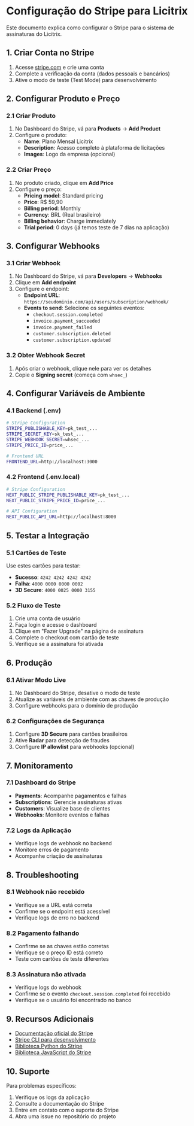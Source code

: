 # Configuração do Stripe para Licitrix

Este documento explica como configurar o Stripe para o sistema de assinaturas do Licitrix.

## 1. Criar Conta no Stripe

1. Acesse [stripe.com](https://stripe.com) e crie uma conta
2. Complete a verificação da conta (dados pessoais e bancários)
3. Ative o modo de teste (Test Mode) para desenvolvimento

## 2. Configurar Produto e Preço

### 2.1 Criar Produto
1. No Dashboard do Stripe, vá para **Products** → **Add Product**
2. Configure o produto:
   - **Name**: Plano Mensal Licitrix
   - **Description**: Acesso completo à plataforma de licitações
   - **Images**: Logo da empresa (opcional)

### 2.2 Criar Preço
1. No produto criado, clique em **Add Price**
2. Configure o preço:
   - **Pricing model**: Standard pricing
   - **Price**: R$ 59,90
   - **Billing period**: Monthly
   - **Currency**: BRL (Real brasileiro)
   - **Billing behavior**: Charge immediately
   - **Trial period**: 0 days (já temos teste de 7 dias na aplicação)

## 3. Configurar Webhooks

### 3.1 Criar Webhook
1. No Dashboard do Stripe, vá para **Developers** → **Webhooks**
2. Clique em **Add endpoint**
3. Configure o endpoint:
   - **Endpoint URL**: `https://seudominio.com/api/users/subscription/webhook/`
   - **Events to send**: Selecione os seguintes eventos:
     - `checkout.session.completed`
     - `invoice.payment_succeeded`
     - `invoice.payment_failed`
     - `customer.subscription.deleted`
     - `customer.subscription.updated`

### 3.2 Obter Webhook Secret
1. Após criar o webhook, clique nele para ver os detalhes
2. Copie o **Signing secret** (começa com `whsec_`)

## 4. Configurar Variáveis de Ambiente

### 4.1 Backend (.env)
```bash
# Stripe Configuration
STRIPE_PUBLISHABLE_KEY=pk_test_...
STRIPE_SECRET_KEY=sk_test_...
STRIPE_WEBHOOK_SECRET=whsec_...
STRIPE_PRICE_ID=price_...

# Frontend URL
FRONTEND_URL=http://localhost:3000
```

### 4.2 Frontend (.env.local)
```bash
# Stripe Configuration
NEXT_PUBLIC_STRIPE_PUBLISHABLE_KEY=pk_test_...
NEXT_PUBLIC_STRIPE_PRICE_ID=price_...

# API Configuration
NEXT_PUBLIC_API_URL=http://localhost:8000
```

## 5. Testar a Integração

### 5.1 Cartões de Teste
Use estes cartões para testar:
- **Sucesso**: `4242 4242 4242 4242`
- **Falha**: `4000 0000 0000 0002`
- **3D Secure**: `4000 0025 0000 3155`

### 5.2 Fluxo de Teste
1. Crie uma conta de usuário
2. Faça login e acesse o dashboard
3. Clique em "Fazer Upgrade" na página de assinatura
4. Complete o checkout com cartão de teste
5. Verifique se a assinatura foi ativada

## 6. Produção

### 6.1 Ativar Modo Live
1. No Dashboard do Stripe, desative o modo de teste
2. Atualize as variáveis de ambiente com as chaves de produção
3. Configure webhooks para o domínio de produção

### 6.2 Configurações de Segurança
1. Configure **3D Secure** para cartões brasileiros
2. Ative **Radar** para detecção de fraudes
3. Configure **IP allowlist** para webhooks (opcional)

## 7. Monitoramento

### 7.1 Dashboard do Stripe
- **Payments**: Acompanhe pagamentos e falhas
- **Subscriptions**: Gerencie assinaturas ativas
- **Customers**: Visualize base de clientes
- **Webhooks**: Monitore eventos e falhas

### 7.2 Logs da Aplicação
- Verifique logs de webhook no backend
- Monitore erros de pagamento
- Acompanhe criação de assinaturas

## 8. Troubleshooting

### 8.1 Webhook não recebido
- Verifique se a URL está correta
- Confirme se o endpoint está acessível
- Verifique logs de erro no backend

### 8.2 Pagamento falhando
- Confirme se as chaves estão corretas
- Verifique se o preço ID está correto
- Teste com cartões de teste diferentes

### 8.3 Assinatura não ativada
- Verifique logs do webhook
- Confirme se o evento `checkout.session.completed` foi recebido
- Verifique se o usuário foi encontrado no banco

## 9. Recursos Adicionais

- [Documentação oficial do Stripe](https://stripe.com/docs)
- [Stripe CLI para desenvolvimento](https://stripe.com/docs/stripe-cli)
- [Biblioteca Python do Stripe](https://stripe.com/docs/api/python)
- [Biblioteca JavaScript do Stripe](https://stripe.com/docs/js)

## 10. Suporte

Para problemas específicos:
1. Verifique os logs da aplicação
2. Consulte a documentação do Stripe
3. Entre em contato com o suporte do Stripe
4. Abra uma issue no repositório do projeto
